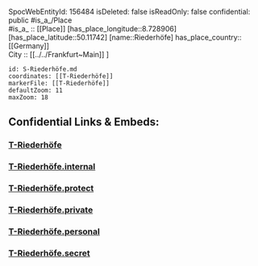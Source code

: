 ﻿---
location: [50.11742,8.728906] 
type: Station 
mapzoom: [8,18] 
mapmarker: tram 
tags:
- geo/station/tram
---
SpocWebEntityId: 156484
isDeleted: false
isReadOnly: false
confidential: public
#is_a_/Place  
#is_a_ :: [[Place]] 
[has_place_longitude::8.728906] 
[has_place_latitude::50.11742] 
[name::Riederhöfe] 
has_place_country:: [[Germany]]  
City :: [[../../Frankfurt~Main]] ] 


```leaflet
id: S-Riederhöfe.md
coordinates: [[T-Riederhöfe]] 
markerFile: [[T-Riederhöfe]] 
defaultZoom: 11 
maxZoom: 18
```


## Confidential Links & Embeds: 

### [T-Riederhöfe](/_public/Earth/Continent/Europe/Europe~Central/Germany/Germany~West/Hessen/counties~Hessen/Frankfurt~Main/Stations-FFM~T/T-Riederhöfe.md) 

### [T-Riederhöfe.internal](/_internal/Earth/Continent/Europe/Europe~Central/Germany/Germany~West/Hessen/counties~Hessen/Frankfurt~Main/Stations-FFM~T/T-Riederhöfe.internal.md) 

### [T-Riederhöfe.protect](/_protect/Earth/Continent/Europe/Europe~Central/Germany/Germany~West/Hessen/counties~Hessen/Frankfurt~Main/Stations-FFM~T/T-Riederhöfe.protect.md) 

### [T-Riederhöfe.private](/_private/Earth/Continent/Europe/Europe~Central/Germany/Germany~West/Hessen/counties~Hessen/Frankfurt~Main/Stations-FFM~T/T-Riederhöfe.private.md) 

### [T-Riederhöfe.personal](/_personal/Earth/Continent/Europe/Europe~Central/Germany/Germany~West/Hessen/counties~Hessen/Frankfurt~Main/Stations-FFM~T/T-Riederhöfe.personal.md) 

### [T-Riederhöfe.secret](/_secret/Earth/Continent/Europe/Europe~Central/Germany/Germany~West/Hessen/counties~Hessen/Frankfurt~Main/Stations-FFM~T/T-Riederhöfe.secret.md) 
